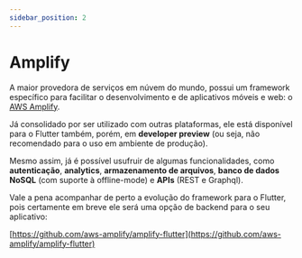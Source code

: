 ```yaml
---
sidebar_position: 2
---
```


# Amplify

A maior provedora de serviços em núvem do mundo, possui um framework específico para facilitar o desenvolvimento e de aplicativos móveis e web: o [AWS Amplify](https://docs.amplify.aws/). 

Já consolidado por ser utilizado com outras plataformas, ele está disponível para o Flutter também, porém, em **developer preview** \(ou seja, não recomendado para o uso em ambiente de produção\).

Mesmo assim, já é possível usufruir de algumas funcionalidades, como **autenticação**, **analytics**, **armazenamento de arquivos**, **banco de dados NoSQL** \(com suporte à offline-mode\) e **APIs** \(REST e Graphql\). 

Vale a pena acompanhar de perto a evolução do framework para o Flutter, pois certamente em breve ele será uma opção de backend para o seu aplicativo:

[https://github.com/aws-amplify/amplify-flutter](https://github.com/aws-amplify/amplify-flutter)
